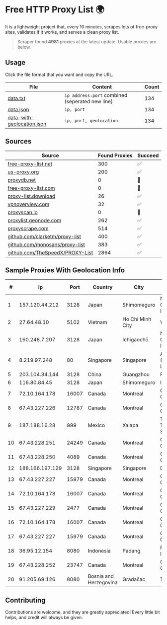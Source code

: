 
# Free HTTP Proxy List 🌍

It is a lightweight project that, every 10 minutes, scrapes lots of free-proxy sites, validates if it works, and serves a clean proxy list.


> Scraper found **4981** proxies at the latest update. Usable proxies are below.

## Usage

Click the file format that you want and copy the URL.


|File|Content|Count|
|----|-------|-----|
|[data.txt](https://raw.githubusercontent.com/themiralay/Proxy-List-World/master/data.txt)|`ip_address:port` combined (seperated new line)|134|
|[data.json](https://raw.githubusercontent.com/themiralay/Proxy-List-World/master/data.json)|`ip, port`|134|
|[data-with-geolocation.json](https://raw.githubusercontent.com/themiralay/Proxy-List-World/master/data-with-geolocation.json)|`ip, port, geolocation`|134|

## Sources

|Source|Found Proxies|Succeed|
|------|-------------|-------|
|[free-proxy-list.net](https://free-proxy-list.net)|300|✅|
|[us-proxy.org](https://www.us-proxy.org)|200|✅|
|[proxydb.net](http://proxydb.net)|0|🚫|
|[free-proxy-list.com](https://free-proxy-list.com/?page=&port=&type%5B%5D=http&type%5B%5D=https&up_time=0&search=Search)|0|🚫|
|[proxy-list.download](https://www.proxy-list.download/HTTP)|26|✅|
|[vpnoverview.com](https://vpnoverview.com/privacy/anonymous-browsing/free-proxy-servers)|32|✅|
|[proxyscan.io](https://www.proxyscan.io)|0|🚫|
|[proxylist.geonode.com](https://proxylist.geonode.com/api/proxy-list?limit=300&page=1&sort_by=lastChecked&sort_type=desc&protocols=http,https)|262|✅|
|[proxyscrape.com](https://api.proxyscrape.com/v2/?request=displayproxies&protocol=http&timeout=10000&country=all&ssl=all&anonymity=all)|514|✅|
|[github.com/clarketm/proxy-list](https://raw.githubusercontent.com/clarketm/proxy-list/master/proxy-list-raw.txt)|400|✅|
|[github.com/monosans/proxy-list](https://raw.githubusercontent.com/monosans/proxy-list/main/proxies/http.txt)|383|✅|
|[github.com/TheSpeedX/PROXY-List](https://raw.githubusercontent.com/TheSpeedX/PROXY-List/master/http.txt)|2864|✅|


## Sample Proxies With Geolocation Info

|#|Ip|Port|Country|City|Internet Service Provider|
|-|--|----|-------|----|-------------------------|
|1|157.120.44.212|3128|Japan|Shimomeguro|NTT PC Communications, Inc.|
|2|27.64.48.10|5102|Vietnam|Ho Chi Minh City|Viettel Group|
|3|160.248.7.207|3128|Japan|Ichigaochō|NTT PC Communications, Inc.|
|4|8.219.97.248|80|Singapore|Singapore|Alibaba Cloud (Singapore) Private Limited|
|5|203.104.34.144|3128|China|Guangzhou|Fuzhou|
|6|116.80.84.45|3128|Japan|Shimomeguro|InfoSphere|
|7|72.10.164.178|16007|Canada|Montreal|GloboTech Communications|
|8|67.43.227.226|12787|Canada|Montreal|GloboTech Communications|
|9|187.188.16.28|999|Mexico|Xalapa|Total Play Telecomunicaciones SA De CV|
|10|67.43.228.251|24249|Canada|Montreal|GloboTech Communications|
|11|67.43.228.250|4089|Canada|Montreal|GloboTech Communications|
|12|188.166.197.129|3128|Singapore|Singapore|DigitalOcean, LLC|
|13|67.43.227.227|15979|Canada|Montreal|GloboTech Communications|
|14|72.10.164.178|16007|Canada|Montreal|GloboTech Communications|
|15|67.43.227.229|2477|Canada|Montreal|GloboTech Communications|
|16|72.10.164.178|16007|Canada|Montreal|GloboTech Communications|
|17|67.43.227.227|15979|Canada|Montreal|GloboTech Communications|
|18|36.95.12.154|8080|Indonesia|Padang|PT. Telekomunikasi Indonesia|
|19|67.43.228.252|23747|Canada|Montreal|GloboTech Communications|
|20|91.205.69.126|8080|Bosnia and Herzegovina|Gradačac|Telesat d.o.o.|



## Contributing

Contributions are welcome, and they are greatly appreciated! Every
little bit helps, and credit will always be given.

